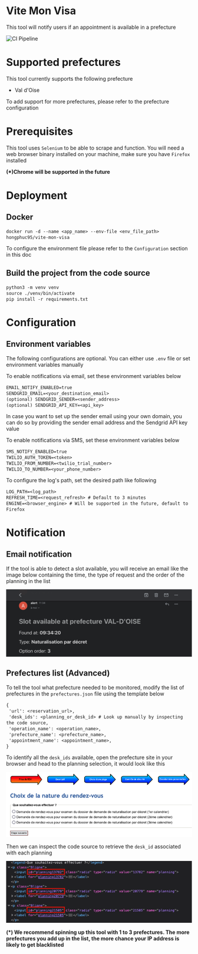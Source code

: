 # Vite Mon Visa

This tool will notify users if an appointment is available in a prefecture

![CI Pipeline](https://github.com/hongphuc95/vite-mon-visa/actions/workflows/ci_pipeline.yml/badge.svg?branch=main)

# Supported prefectures
This tool currently supports the following prefecture
- Val d'Oise

To add support for more prefectures, please refer to the prefecture configuration

# Prerequisites
This tool uses `Selenium` to be able to scrape and function. You will need a web browser binary installed on your machine, make sure you have `Firefox` installed

**(*)Chrome will be supported in the future**

# Deployment
## Docker
```
docker run -d --name <app_name> --env-file <env_file_path> hongphuc95/vite-mon-visa
```
To configure the environment file please refer to the `Configuration` section in this doc 

## Build the project from the code source
```
python3 -m venv venv
source ./venv/bin/activate
pip install -r requirements.txt
```

# Configuration
## Environment variables
The following configurations are optional. You can either use `.env` file or set environment variables manually

To enable notifications via email, set these environment variables below
```
EMAIL_NOTIFY_ENABLED=true
SENDGRID_EMAIL=<your_destination_email>
(optional) SENDGRID_SENDER=<sender_address>
(optional) SENDGRID_API_KEY=<api_key>
```
In case you want to set up the sender email using your own domain, you can do so by providing the sender email address and the Sendgrid API key value

To enable notifications via SMS, set these environment variables below
```
SMS_NOTIFY_ENABLED=true
TWILIO_AUTH_TOKEN=<token>
TWILIO_FROM_NUMBER=<twilio_trial_number>
TWILIO_TO_NUMBER=<your_phone_number>
```

To configure the log's path, set the desired path like following
```
LOG_PATH=<log_path>
REFRESH_TIME=<request_refresh> # Default to 3 minutes
ENGINE=<browser_engine> # Will be supported in the future, default to Firefox
```

# Notification
## Email notification
If the tool is able to detect a slot available, you will receive an email like the image below containing the time, the type of request and the order of the planning in the list

![Email notification](./assets/img/email_notification.PNG)


## Prefectures list (Advanced)
To tell the tool what prefecture needed to be monitored, modify the list of prefectures in the `prefectures.json` file using the template below
```
{
 'url': <reservation_url>,
 'desk_ids': <planning_or_desk_id> # Look up manually by inspecting the code source,
 'operation_name': <operation_name>,
 'prefecture_name': <prefecture_name>,
 'appointment_name': <appointment_name>,
}
```
To identify all the `desk_ids` available, open the prefecture site in your browser and head to the planning selection, it would look like this

![Planning options](./assets/img/planning_selection.png)

Then we can inspect the code source to retrieve the `desk_id` associated with each planning

![Planning id inspection](./assets/img/planning_id_inspection.png)

**(*) We recommend spinning up this tool with 1 to 3 prefectures. The more prefectures you add up in the list, the more chance your IP address is likely to get blacklisted**